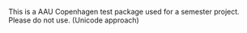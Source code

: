 This is a AAU Copenhagen test package used for a semester project. Please do not use. (Unicode approach)